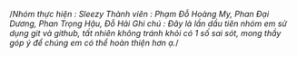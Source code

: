 /*Nhóm thực hiện : Sleezy
Thành viên : Phạm Đỗ Hoàng My, Phan Đại Dương, Phan Trọng Hậu, Đỗ Hải
Ghi chú : Đây là lần dầu tiên nhóm em sử dụng git và github, tất nhiên không tránh khỏi có 1 số sai sót, mong thầy góp ý để chúng em có thể hoàn thiện hơn ạ.*/
